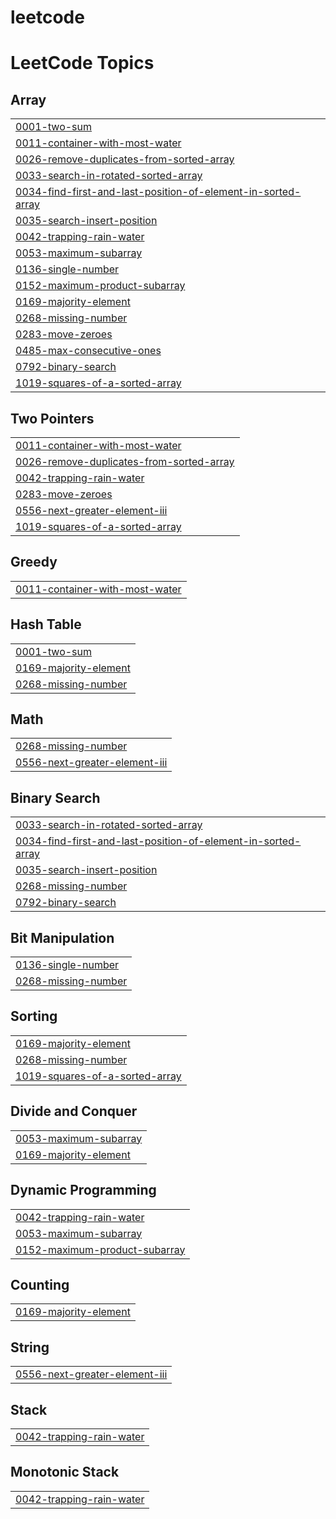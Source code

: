 # leetcode
<!---LeetCode Topics Start-->
# LeetCode Topics
## Array
|  |
| ------- |
| [0001-two-sum](https://github.com/ambi-02/leetcode/tree/master/0001-two-sum) |
| [0011-container-with-most-water](https://github.com/ambi-02/leetcode/tree/master/0011-container-with-most-water) |
| [0026-remove-duplicates-from-sorted-array](https://github.com/ambi-02/leetcode/tree/master/0026-remove-duplicates-from-sorted-array) |
| [0033-search-in-rotated-sorted-array](https://github.com/ambi-02/leetcode/tree/master/0033-search-in-rotated-sorted-array) |
| [0034-find-first-and-last-position-of-element-in-sorted-array](https://github.com/ambi-02/leetcode/tree/master/0034-find-first-and-last-position-of-element-in-sorted-array) |
| [0035-search-insert-position](https://github.com/ambi-02/leetcode/tree/master/0035-search-insert-position) |
| [0042-trapping-rain-water](https://github.com/ambi-02/leetcode/tree/master/0042-trapping-rain-water) |
| [0053-maximum-subarray](https://github.com/ambi-02/leetcode/tree/master/0053-maximum-subarray) |
| [0136-single-number](https://github.com/ambi-02/leetcode/tree/master/0136-single-number) |
| [0152-maximum-product-subarray](https://github.com/ambi-02/leetcode/tree/master/0152-maximum-product-subarray) |
| [0169-majority-element](https://github.com/ambi-02/leetcode/tree/master/0169-majority-element) |
| [0268-missing-number](https://github.com/ambi-02/leetcode/tree/master/0268-missing-number) |
| [0283-move-zeroes](https://github.com/ambi-02/leetcode/tree/master/0283-move-zeroes) |
| [0485-max-consecutive-ones](https://github.com/ambi-02/leetcode/tree/master/0485-max-consecutive-ones) |
| [0792-binary-search](https://github.com/ambi-02/leetcode/tree/master/0792-binary-search) |
| [1019-squares-of-a-sorted-array](https://github.com/ambi-02/leetcode/tree/master/1019-squares-of-a-sorted-array) |
## Two Pointers
|  |
| ------- |
| [0011-container-with-most-water](https://github.com/ambi-02/leetcode/tree/master/0011-container-with-most-water) |
| [0026-remove-duplicates-from-sorted-array](https://github.com/ambi-02/leetcode/tree/master/0026-remove-duplicates-from-sorted-array) |
| [0042-trapping-rain-water](https://github.com/ambi-02/leetcode/tree/master/0042-trapping-rain-water) |
| [0283-move-zeroes](https://github.com/ambi-02/leetcode/tree/master/0283-move-zeroes) |
| [0556-next-greater-element-iii](https://github.com/ambi-02/leetcode/tree/master/0556-next-greater-element-iii) |
| [1019-squares-of-a-sorted-array](https://github.com/ambi-02/leetcode/tree/master/1019-squares-of-a-sorted-array) |
## Greedy
|  |
| ------- |
| [0011-container-with-most-water](https://github.com/ambi-02/leetcode/tree/master/0011-container-with-most-water) |
## Hash Table
|  |
| ------- |
| [0001-two-sum](https://github.com/ambi-02/leetcode/tree/master/0001-two-sum) |
| [0169-majority-element](https://github.com/ambi-02/leetcode/tree/master/0169-majority-element) |
| [0268-missing-number](https://github.com/ambi-02/leetcode/tree/master/0268-missing-number) |
## Math
|  |
| ------- |
| [0268-missing-number](https://github.com/ambi-02/leetcode/tree/master/0268-missing-number) |
| [0556-next-greater-element-iii](https://github.com/ambi-02/leetcode/tree/master/0556-next-greater-element-iii) |
## Binary Search
|  |
| ------- |
| [0033-search-in-rotated-sorted-array](https://github.com/ambi-02/leetcode/tree/master/0033-search-in-rotated-sorted-array) |
| [0034-find-first-and-last-position-of-element-in-sorted-array](https://github.com/ambi-02/leetcode/tree/master/0034-find-first-and-last-position-of-element-in-sorted-array) |
| [0035-search-insert-position](https://github.com/ambi-02/leetcode/tree/master/0035-search-insert-position) |
| [0268-missing-number](https://github.com/ambi-02/leetcode/tree/master/0268-missing-number) |
| [0792-binary-search](https://github.com/ambi-02/leetcode/tree/master/0792-binary-search) |
## Bit Manipulation
|  |
| ------- |
| [0136-single-number](https://github.com/ambi-02/leetcode/tree/master/0136-single-number) |
| [0268-missing-number](https://github.com/ambi-02/leetcode/tree/master/0268-missing-number) |
## Sorting
|  |
| ------- |
| [0169-majority-element](https://github.com/ambi-02/leetcode/tree/master/0169-majority-element) |
| [0268-missing-number](https://github.com/ambi-02/leetcode/tree/master/0268-missing-number) |
| [1019-squares-of-a-sorted-array](https://github.com/ambi-02/leetcode/tree/master/1019-squares-of-a-sorted-array) |
## Divide and Conquer
|  |
| ------- |
| [0053-maximum-subarray](https://github.com/ambi-02/leetcode/tree/master/0053-maximum-subarray) |
| [0169-majority-element](https://github.com/ambi-02/leetcode/tree/master/0169-majority-element) |
## Dynamic Programming
|  |
| ------- |
| [0042-trapping-rain-water](https://github.com/ambi-02/leetcode/tree/master/0042-trapping-rain-water) |
| [0053-maximum-subarray](https://github.com/ambi-02/leetcode/tree/master/0053-maximum-subarray) |
| [0152-maximum-product-subarray](https://github.com/ambi-02/leetcode/tree/master/0152-maximum-product-subarray) |
## Counting
|  |
| ------- |
| [0169-majority-element](https://github.com/ambi-02/leetcode/tree/master/0169-majority-element) |
## String
|  |
| ------- |
| [0556-next-greater-element-iii](https://github.com/ambi-02/leetcode/tree/master/0556-next-greater-element-iii) |
## Stack
|  |
| ------- |
| [0042-trapping-rain-water](https://github.com/ambi-02/leetcode/tree/master/0042-trapping-rain-water) |
## Monotonic Stack
|  |
| ------- |
| [0042-trapping-rain-water](https://github.com/ambi-02/leetcode/tree/master/0042-trapping-rain-water) |
<!---LeetCode Topics End-->